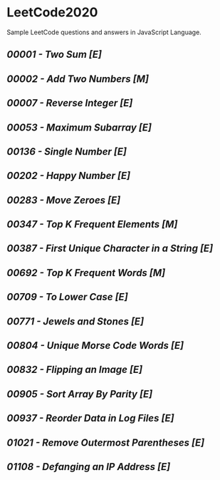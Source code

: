 # **LeetCode2020**

Sample LeetCode questions and answers in JavaScript Language.

## *00001 - Two Sum [E]*
## *00002 - Add Two Numbers [M]*
## *00007 - Reverse Integer [E]*
## *00053 - Maximum Subarray [E]*
## *00136 - Single Number [E]*
## *00202 - Happy Number [E]*
## *00283 - Move Zeroes [E]*
## *00347 - Top K Frequent Elements [M]*
## *00387 - First Unique Character in a String [E]*
## *00692 - Top K Frequent Words [M]*
## *00709 - To Lower Case [E]*
## *00771 - Jewels and Stones [E]*
## *00804 - Unique Morse Code Words [E]*
## *00832 - Flipping an Image [E]*
## *00905 - Sort Array By Parity [E]*
## *00937 - Reorder Data in Log Files [E]*
## *01021 - Remove Outermost Parentheses [E]*
## *01108 - Defanging an IP Address [E]*